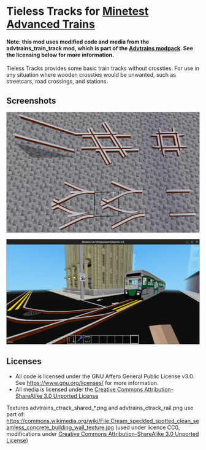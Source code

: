 # Tieless Tracks for [Minetest](https://minetest.net) [Advanced Trains](https://content.minetest.net/packages/orwell/advtrains/)

#### Note: this mod uses modified code and media from the advtrains_train_track mod, which is part of the [Advtrains modpack](https://content.minetest.net/packages/orwell/advtrains/). See the licensing below for more information.

Tieless Tracks provides some basic train tracks without crossties. For use in any situation where wooden crossties would be unwanted, such as streetcars, road crossings, and stations.

## Screenshots

![the various types of tieless track](https://github.com/SamMatzko/minetest_tieless_tracks/blob/master/screenshots/Screenshot%20from%202023-03-04%2017-29-56.png)

![an above-ground subway train running on the tieless tracks in a city street](https://github.com/SamMatzko/minetest_tieless_tracks/blob/master/screenshots/Screenshot%20from%202023-02-07%2011-02-29.png)

## Licenses
- All code is licensed under the GNU Affero General Public License v3.0. See https://www.gnu.org/licenses/ for more information.
- All media is licensed under the [Creative Commons Attribution-ShareAlike 3.0 Unported License](http://creativecommons.org/licenses/by-sa/3.0/)

Textures advtrains_ctrack_shared_*.png and advtrains_ctrack_rail.png use part of:
https://commons.wikimedia.org/wiki/File:Cream_speckled_spotted_clean_seamless_concrete_building_wall_texture.jpg
(used under licence CC0, modifications under [Creative Commons Attribution-ShareAlike 3.0 Unported License](http://creativecommons.org/licenses/by-sa/3.0/))
